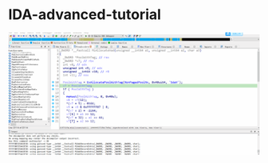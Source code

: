 # IDA-advanced-tutorial

![img](https://github.com/helloobaby/IDA-advanced-tutorial/blob/main/mapped-variables.gif)
